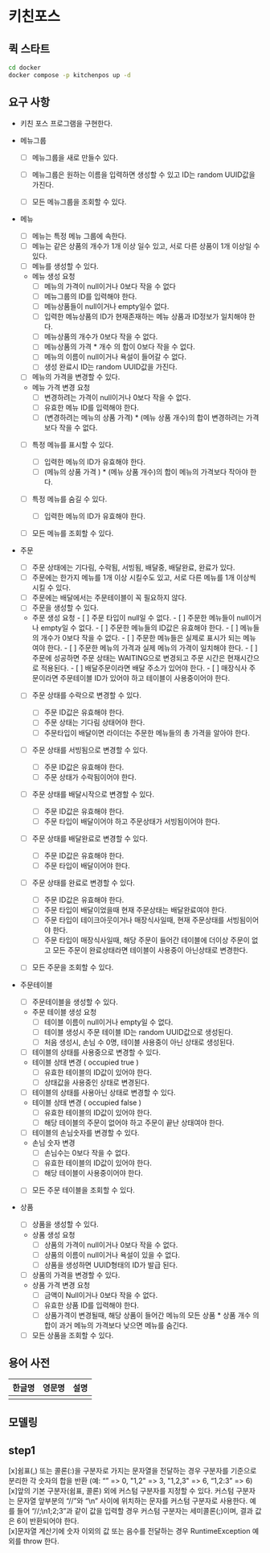 # 키친포스

## 퀵 스타트

```sh
cd docker
docker compose -p kitchenpos up -d
```

## 요구 사항
- 키친 포스 프로그램을 구현한다.
- 메뉴그룹
    - [ ] 메뉴그룹을 새로 만들수 있다.
    - [ ] 메뉴그룹은 원하는 이름을 입력하면 생성할 수 있고 ID는 random UUID값을 가진다.
    - [ ] 모든 메뉴그룹을 조회할 수 있다.
    

- 메뉴
    - [ ] 메뉴는 특정 메뉴 그룹에 속한다.
    - [ ] 메뉴는 같은 상품의 개수가 1개 이상 일수 있고, 서로 다른 상품이 1개 이상일 수 있다.
    - [ ] 메뉴를 생성할 수 있다.
    - 메뉴 생성 요청
        - [ ] 메뉴의 가격이 null이거나 0보다 작을 수 없다
        - [ ] 메뉴그룹의 ID를 입력해야 한다.
        - [ ] 메뉴상품들이 null이거나 empty일수 없다.
        - [ ] 입력한 메뉴상품의 ID가 현재존재하는 메뉴 상품과 ID정보가 일치해야 한다.
        - [ ] 메뉴상품의 개수가 0보다 작을 수 없다.
        - [ ] 메뉴상품의 가격 * 개수 의 합이 0보다 작을 수 없다.
        - [ ] 메뉴의 이름이 null이거나 욕설이 들어갈 수 없다.
        - [ ] 생성 완료시 ID는 random UUID값을 가진다.

    - [ ] 메뉴의 가격을 변경할 수 있다.
    - 메뉴 가격 변경 요청
        - [ ] 변경하려는 가격이 null이거나 0보다 작을 수 없다.
        - [ ] 유효한 메뉴 ID를 입력해야 한다.
        - [ ] (변경하려는 메뉴의 상품 가격) * (메뉴 상품 개수)의 합이 변경하려는 가격보다 작을 수 없다.

    - [ ] 특정 메뉴를 표시할 수 있다.
        - [ ] 입력한 메뉴의 ID가 유효해야 한다.
        - [ ] (메뉴의 상품 가격 ) * (메뉴 상품 개수)의 합이 메뉴의 가격보다 작아야 한다.

    - [ ] 특정 메뉴를 숨길 수 있다.
        - [ ] 입력한 메뉴의 ID가 유효해야 한다.

    - [ ] 모든 메뉴를 조회할 수 있다.


- 주문
    - [ ] 주문 상태에는 기다림, 수락됨, 서빙됨, 배달중, 배달완료, 완료가 있다.
    - [ ] 주문에는 한가지 메뉴를 1개 이상 시킬수도 있고, 서로 다른 메뉴를 1개 이상씩 시킬 수 있다.
    - [ ] 주문에는 배달에서는 주문테이블이 꼭 필요하지 않다.
    - [ ] 주문을 생성할 수 있다.
    -  주문 생성 요청
      - [ ] 주문 타입이 null일 수 없다.
      - [ ] 주문한 메뉴들이 null이거나 empty일 수 없다.
      - [ ] 주문한 메뉴들의 ID값은 유효해야 한다.
      - [ ] 메뉴들의 개수가 0보다 작을 수 없다.
      - [ ] 주문한 메뉴들은 실제로 표시가 되는 메뉴여야 한다.
      - [ ] 주문한 메뉴의 가격과 실제 메뉴의 가격이 일치해야 한다.
      - [ ] 주문에 성공하면 주문 상태는 WAITING으로 변경되고 주문 시간은 현재시간으로 적용된다.
      - [ ] 배달주문이라면 배달 주소가 있어야 한다.
      - [ ] 매장식사 주문이라면 주문테이블 ID가 있어야 하고 테이블이 사용중이어야 한다.

    - [ ] 주문 상태를 수락으로 변경할 수 있다.
      - [ ] 주문 ID값은 유효해야 한다.
      - [ ] 주문 상태는 기다림 상태어야 한다.
      - [ ] 주문타입이 배달이면 라이더는 주문한 메뉴들의 총 가격을 알아야 한다.
    - [ ] 주문 상태를 서빙됨으로 변경할 수 있다.
      - [ ] 주문 ID값은 유효해야 한다.
      - [ ] 주문 상태가 수락됨이어야 한다.
    - [ ] 주문 상태를 배달시작으로 변경할 수 있다.
      - [ ] 주문 ID값은 유효해야 한다.
      - [ ] 주문 타입이 배달이어야 하고 주문상태가 서빙됨이어야 한다.
    - [ ] 주문 상태를 배달완료로 변경할 수 있다.
      - [ ] 주문 ID값은 유효해야 한다.
      - [ ] 주문 타입이 배달이어야 한다.
    - [ ] 주문 상태를 완료로 변경할 수 있다.
      - [ ] 주문 ID값은 유효해야 한다.
      - [ ] 주문 타입이 배달이었을때 현재 주문상태는 배달완료여야 한다.
      - [ ] 주문 타입이 테이크아웃이거나 매장식사일때, 현재 주문상태를 서빙됨이어야 한다.
      - [ ] 주문 타입이 매장식사일때, 해당 주문이 들어간 테이블에 더이상 주문이 없고 모든 주문이 완료상태라면 테이블이 사용중이 아닌상태로 변경한다.
    - [ ] 모든 주문을 조회할 수 있다.


- 주문테이블

    - [ ] 주문테이블을 생성할 수 있다.
    - 주문 테이블 생성 요청
      - [ ] 테이블 이름이 null이거나 empty일 수 없다.
      - [ ] 테이블 생성시 주문 테이블 ID는 random UUID값으로 생성된다.
      - [ ] 처음 생성시, 손님 수 0명, 테이블 사용중이 아닌 상태로 생성된다.
  
    - [ ] 테이블의 상태를 사용중으로 변경할 수 있다.
    - 테이블 상태 변경 ( occupied true )
      - [ ] 유효한 테이블의 ID값이 있어야 한다.
      - [ ] 상태값을 사용중인 상태로 변경된다.

    - [ ] 테이블의 상태를 사용아닌 상태로 변경할 수 있다.
    - 테이블 상태 변경 ( occupied false )
      - [ ] 유효한 테이블의 ID값이 있어야 한다.
      - [ ] 해당 테이블의 주문이 없어야 하고 주문이 끝난 상태여야 한다.

    - [ ] 테이블의 손님숫자를 변경할 수 있다.
    - 손님 숫자 변경
      - [ ] 손님수는 0보다 작을 수 없다.
      - [ ] 유효한 테이블의 ID값이 있어야 한다.
      - [ ] 해당 테이블이 사용중이어야 한다.
  
    - [ ] 모든 주문 테이블을 조회할 수 있다.


- 상품
    - [ ] 상품을 생성할 수 있다.
    - 상품 생성 요청
        - [ ] 상품의 가격이 null이거나 0보다 작을 수 없다.
        - [ ] 상품의 이름이 null이거나 욕설이 있을 수 없다.
        - [ ] 상품을 생성하면 UUID형태의 ID가 발급 된다.
  
    - [ ] 상품의 가격을 변경할 수 있다.
    - 상품 가격 변경 요청
        - [ ] 금액이 Null이거나 0보다 작을 수 없다.
        - [ ] 유효한 상품 ID를 입력해야 한다.
        - [ ] 상품가격이 변경될때, 해당 상품이 들어간 메뉴의 모든 상품 * 상품 개수 의 합이 과거 메뉴의 가격보다 낮으면 메뉴를 숨긴다.

    - [ ] 모든 상품을 조회할 수 있다.
## 용어 사전

| 한글명 | 영문명 | 설명 |
| --- | --- | --- |
|  |  |  |

## 모델링


## step1
[x]쉼표(,) 또는 콜론(:)을 구분자로 가지는 문자열을 전달하는 경우 구분자를 기준으로 분리한 각 숫자의 합을 반환 (예: “” => 0, "1,2" => 3, "1,2,3" => 6, “1,2:3” => 6)  
[x]앞의 기본 구분자(쉼표, 콜론) 외에 커스텀 구분자를 지정할 수 있다. 커스텀 구분자는 문자열 앞부분의 “//”와 “\n” 사이에 위치하는 문자를 커스텀 구분자로 사용한다. 예를 들어 “//;\n1;2;3”과 같이 값을 입력할 경우 커스텀 구분자는 세미콜론(;)이며, 결과 값은 6이 반환되어야 한다.  
[x]문자열 계산기에 숫자 이외의 값 또는 음수를 전달하는 경우 RuntimeException 예외를 throw 한다.


